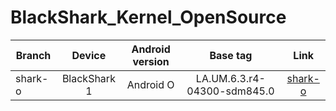 # BlackShark_Kernel_OpenSource

| Branch        | Device           |Android version	           |Base tag	           | Link  |
| ------------- |:-------------:|:-------------:|:-------------:| :-----:|
| shark-o      |BlackShark 1 | Android O |LA.UM.6.3.r4-04300-sdm845.0 | [shark-o](https://github.com/BlackSharkCode/BlackShark_Kernel_OpenSource/tree/shark_o)|
